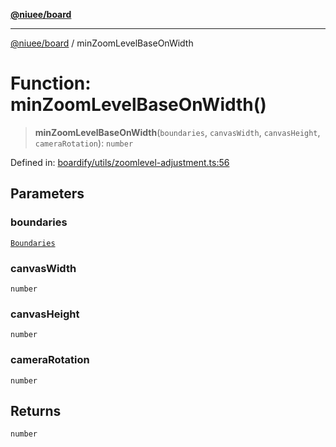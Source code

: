 [**@niuee/board**](../README.md)

***

[@niuee/board](../globals.md) / minZoomLevelBaseOnWidth

# Function: minZoomLevelBaseOnWidth()

> **minZoomLevelBaseOnWidth**(`boundaries`, `canvasWidth`, `canvasHeight`, `cameraRotation`): `number`

Defined in: [boardify/utils/zoomlevel-adjustment.ts:56](https://github.com/niuee/board/blob/a0a1179721d4f4b943b6a9bc156753ac9737e502/src/boardify/utils/zoomlevel-adjustment.ts#L56)

## Parameters

### boundaries

[`Boundaries`](../type-aliases/Boundaries.md)

### canvasWidth

`number`

### canvasHeight

`number`

### cameraRotation

`number`

## Returns

`number`
